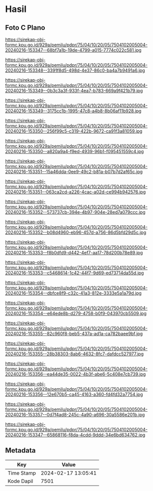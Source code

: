 # Hasil

## Foto C Plano

https://sirekap-obj-formc.kpu.go.id/929a/pemilu/pdpr/75/04/10/20/05/7504102005004-20240216-153347--68bf7a1b-19de-4799-a015-7774c022c581.jpg

https://sirekap-obj-formc.kpu.go.id/929a/pemilu/pdpr/75/04/10/20/05/7504102005004-20240216-153348--3391f8d5-498d-4e37-86c0-ba4a7b9491a6.jpg

https://sirekap-obj-formc.kpu.go.id/929a/pemilu/pdpr/75/04/10/20/05/7504102005004-20240216-153349--0b3c3a3f-933f-4ea7-b783-669a9f421b79.jpg

https://sirekap-obj-formc.kpu.go.id/929a/pemilu/pdpr/75/04/10/20/05/7504102005004-20240216-153349--3175cc1b-1995-47c8-a4b8-8b06af11b928.jpg

https://sirekap-obj-formc.kpu.go.id/929a/pemilu/pdpr/75/04/10/20/05/7504102005004-20240216-153350--256f99c5-c319-422b-9672-ca91f3a81059.jpg

https://sirekap-obj-formc.kpu.go.id/929a/pemilu/pdpr/75/04/10/20/05/7504102005004-20240216-153350--a820a9a4-f9ed-4939-96b1-f095451559c4.jpg

https://sirekap-obj-formc.kpu.go.id/929a/pemilu/pdpr/75/04/10/20/05/7504102005004-20240216-153351--15a46dda-0ee9-49c2-b81a-b07b7d2af65c.jpg

https://sirekap-obj-formc.kpu.go.id/929a/pemilu/pdpr/75/04/10/20/05/7504102005004-20240216-153351--063ca2cd-a226-4cac-a02d-ce994b942576.jpg

https://sirekap-obj-formc.kpu.go.id/929a/pemilu/pdpr/75/04/10/20/05/7504102005004-20240216-153352--573737cb-394e-4b97-904e-28ed7a079ccc.jpg

https://sirekap-obj-formc.kpu.go.id/929a/pemilu/pdpr/75/04/10/20/05/7504102005004-20240216-153352--b08d4960-eb96-457d-a756-86d5bfd29d5c.jpg

https://sirekap-obj-formc.kpu.go.id/929a/pemilu/pdpr/75/04/10/20/05/7504102005004-20240216-153353--f8b0dfd9-d442-4ef7-aa17-78d200b78e89.jpg

https://sirekap-obj-formc.kpu.go.id/929a/pemilu/pdpr/75/04/10/20/05/7504102005004-20240216-153353--c5468614-1c42-44f7-9d69-ed73714da55d.jpg

https://sirekap-obj-formc.kpu.go.id/929a/pemilu/pdpr/75/04/10/20/05/7504102005004-20240216-153354--dbfce8f9-c32c-41a3-812e-3333e5a1a79d.jpg

https://sirekap-obj-formc.kpu.go.id/929a/pemilu/pdpr/75/04/10/20/05/7504102005004-20240216-153354--e64ede8b-d279-4758-b0f9-043970cb5509.jpg

https://sirekap-obj-formc.kpu.go.id/929a/pemilu/pdpr/75/04/10/20/05/7504102005004-20240216-153355--82c960f8-beb5-437a-ad1a-ca782baee9bf.jpg

https://sirekap-obj-formc.kpu.go.id/929a/pemilu/pdpr/75/04/10/20/05/7504102005004-20240216-153355--28b38303-8ab6-4632-8fc7-dafdcc527977.jpg

https://sirekap-obj-formc.kpu.go.id/929a/pemilu/pdpr/75/04/10/20/05/7504102005004-20240216-153356--ea44de35-0022-4b3f-abe6-5c408e7cb739.jpg

https://sirekap-obj-formc.kpu.go.id/929a/pemilu/pdpr/75/04/10/20/05/7504102005004-20240216-153356--12e670b5-ca45-4163-a360-fd4fd32a7754.jpg

https://sirekap-obj-formc.kpu.go.id/929a/pemilu/pdpr/75/04/10/20/05/7504102005004-20240216-153357--0d7f4ad8-245c-4a90-a696-30a5586e201b.jpg

https://sirekap-obj-formc.kpu.go.id/929a/pemilu/pdpr/75/04/10/20/05/7504102005004-20240216-153347--65868116-f8da-4cdd-9ddd-34e6bd634762.jpg


## Metadata

| Key        | Value               |
| ---------- | ------------------- |
| Time Stamp | 2024-02-17 13:05:41 |
| Kode Dapil | 7501                |



